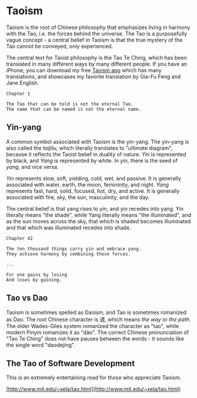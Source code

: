 # Taoism

Taoism is the root of Chinese philosophy that emphasizes living in harmony with the Tao, i.e. the forces behind the universe. The Tao is a purposefully vague concept - a central belief in Taoism is that the true mystery of the Tao cannot be conveyed, only experienced.

The central text for Taoist philosophy is the Tao Te Ching, which has been translated in many different ways by many different people. If you have an iPhone, you can download my free [Taoism app](https://itunes.apple.com/gd/app/tao-te-ching-popular-translations/id1117706249?mt=8) which has many translations, and showcases my favorite translation by Gia-Fu Feng and Jane English.

```
Chapter 1

The Tao that can be told is not the eternal Tao.
The name that can be named is not the eternal name.
```

## Yin-yang

A common symbol associated with Taoism is the yin-yang. The yin-yang is also called the *taijitu*, which literally translates to "ultimate diagram", because it reflects the Taoist belief in duality of nature. *Yin* is represented by black, and *Yang* is represented by white. In *yin*, there is the seed of *yang*, and vice versa. 

*Yin* represents slow, soft, yielding, cold, wet, and passive. It is generally associated with water, earth, the moon, femininity, and night. *Yang* represents fast, hard, solid, focused, hot, dry, and active. It is generally associated with fire, sky, the sun, masculinity, and the day.

The central belief is that yang rises to yin, and yin recedes into yang. Yin literally means "the shade", while Yang literally means "the illuminated", and as the sun moves across the sky, that which is shaded becomes illuminated and that which was illuminated recedes into shade. 

```
Chapter 42

The ten thousand things carry yin and embrace yang.
They achieve harmony by combining these forces.

...

For one gains by losing
And loses by gaining.
```

## Tao vs Dao

Taoism is sometimes spelled as Daoism, and Tao is sometimes romanized as Dao. The root Chinese character is 道, which means *the way* or *the path*. The older Wades-Giles system romanized the character as "tao", while modern Pinyin romanizes it as "dào". The correct Chinese pronunciation of "Tao Te Ching" does not have pauses between the words - it sounds like the single word "daodejing".

## The Tao of Software Development

This is an extremely entertaining read for those who appreciate Taoism.

[http://www.mit.edu/~xela/tao.html](http://www.mit.edu/~xela/tao.html)
